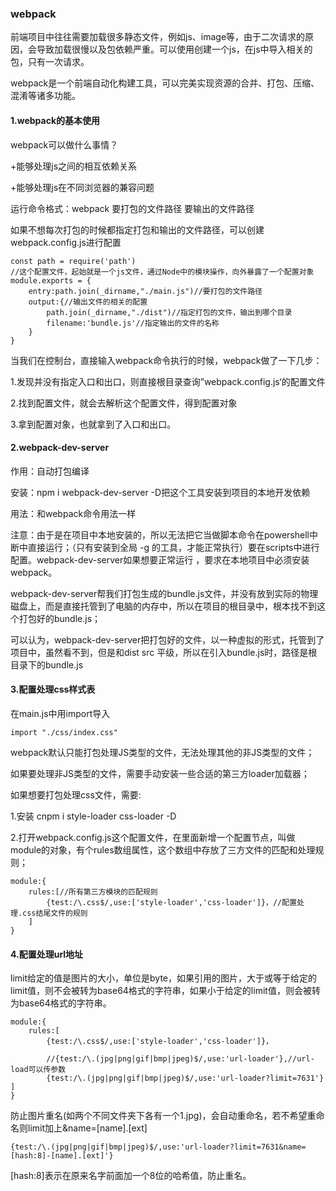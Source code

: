 ### webpack

前端项目中往往需要加载很多静态文件，例如js、image等，由于二次请求的原因，会导致加载很慢以及包依赖严重。可以使用创建一个js，在js中导入相关的包，只有一次请求。

webpack是一个前端自动化构建工具，可以完美实现资源的合并、打包、压缩、混淆等诸多功能。

#### 1.webpack的基本使用

webpack可以做什么事情？

+能够处理js之间的相互依赖关系

+能够处理js在不同浏览器的兼容问题

运行命令格式：webpack  要打包的文件路径 要输出的文件路径 

如果不想每次打包的时候都指定打包和输出的文件路径，可以创建webpack.config.js进行配置

```
const path = require('path')
//这个配置文件，起始就是一个js文件，通过Node中的模块操作，向外暴露了一个配置对象
module.exports = {
	entry:path.join(_dirname,"./main.js")//要打包的文件路径
	output:{//输出文件的相关的配置
		path.join(_dirname,"./dist")//指定打包的文件，输出到哪个目录
		filename:'bundle.js'//指定输出的文件的名称 
	}
}
```

当我们在控制台，直接输入webpack命令执行的时候，webpack做了一下几步：

1.发现并没有指定入口和出口，则直接根目录查询”webpack.config.js‘的配置文件

2.找到配置文件，就会去解析这个配置文件，得到配置对象

3.拿到配置对象，也就拿到了入口和出口。

#### 2.webpack-dev-server

作用：自动打包编译

安装：npm i webpack-dev-server -D把这个工具安装到项目的本地开发依赖

用法：和webpack命令用法一样

注意：由于是在项目中本地安装的，所以无法把它当做脚本命令在powershell中断中直接运行；（只有安装到全局 -g 的工具，才能正常执行）要在scripts中进行配置。webpack-dev-server如果想要正常运行 ，要求在本地项目中必须安装webpack。

webpack-dev-server帮我们打包生成的bundle.js文件，并没有放到实际的物理磁盘上，而是直接托管到了电脑的内存中，所以在项目的根目录中，根本找不到这个打包好的bundle.js；

可以认为，webpack-dev-server把打包好的文件，以一种虚拟的形式，托管到了项目中，虽然看不到，但是和dist src 平级，所以在引入bundle.js时，路径是根目录下的bundle.js

#### 3.配置处理css样式表

在main.js中用import导入

```
import "./css/index.css"
```

webpack默认只能打包处理JS类型的文件，无法处理其他的非JS类型的文件；

如果要处理非JS类型的文件，需要手动安装一些合适的第三方loader加载器；

如果想要打包处理css文件，需要:

1.安装 cnpm i style-loader  css-loader -D

2.打开webpack.config.js这个配置文件，在里面新增一个配置节点，叫做module的对象，有个rules数组属性，这个数组中存放了三方文件的匹配和处理规则；

```
module:{
	rules:[//所有第三方模块的匹配规则
		{test:/\.css$/,use:['style-loader','css-loader']}，//配置处理.css结尾文件的规则
	]
}
```

#### 4.配置处理url地址

limit给定的值是图片的大小，单位是byte，如果引用的图片，大于或等于给定的limit值，则不会被转为base64格式的字符串，如果小于给定的limit值，则会被转为base64格式的字符串。

```
module:{
	rules:[
		{test:/\.css$/,use:['style-loader','css-loader']}，

		//{test:/\.(jpg|png|gif|bmp|jpeg)$/,use:'url-loader'},//url-load可以传参数	
		{test:/\.(jpg|png|gif|bmp|jpeg)$/,use:'url-loader?limit=7631'}
]
}
```

防止图片重名(如两个不同文件夹下各有一个1.jpg)，会自动重命名，若不希望重命名则limit加上&name=[name].[ext]

```
{test:/\.(jpg|png|gif|bmp|jpeg)$/,use:'url-loader?limit=7631&name=[hash:8]-[name].[ext]'}
```

[hash:8]表示在原来名字前面加一个8位的哈希值，防止重名。